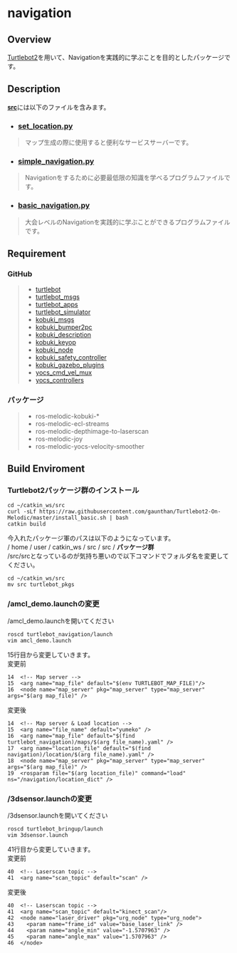 # navigation
## Overview
[Turtlebot2](https://www.turtlebot.com/turtlebot2/)を用いて、Navigationを実践的に学ぶことを目的としたパッケージです。

## Description
[**src**](./src)には以下のファイルを含みます。
- ### [set_location.py](./src/set_location.py)
> マップ生成の際に使用すると便利なサービスサーバーです。

- ### [simple_navigation.py](./src/simple_navigation.py)
> Navigationをするために必要最低限の知識を学べるプログラムファイルです。

- ### [basic_navigation.py](./src/basic_navigation.py)
> 大会レベルのNavigationを実践的に学ぶことができるプログラムファイルです。

## Requirement
### GitHub
>- [turtlebot](https://github.com/turtlebot/turtlebot)
>- [turtlebot_msgs](https://github.com/turtlebot/turtlebot_msgs)
>- [turtlebot_apps](https://github.com/turtlebot/turtlebot_apps)
>- [turtlebot_simulator](https://github.com/turtlebot/turtlebot_simulator)
>- [kobuki_msgs](https://github.com/yujinrobot/kobuki_msgs)
>- [kobuki_bumper2pc](https://github.com/yujinrobot/kobuki/tree/melodic/kobuki_bumper2pc)
>- [kobuki_description](https://github.com/yujinrobot/kobuki/tree/melodic/kobuki_description)
>- [kobuki_keyop](https://github.com/yujinrobot/kobuki/tree/melodic/kobuki_keyop)
>- [kobuki_node](https://github.com/yujinrobot/kobuki/tree/melodic/kobuki_node)
>- [kobuki_safety_controller](https://github.com/yujinrobot/kobuki/tree/melodic/kobuki_safety_controller)
>- [kobuki_gazebo_plugins](https://github.com/yujinrobot/kobuki_desktop/tree/melodic/kobuki_gazebo_plugins)
>- [yocs_cmd_vel_mux](https://github.com/yujinrobot/yujin_ocs/tree/devel/yocs_cmd_vel_mux)
>- [yocs_controllers](https://github.com/yujinrobot/yujin_ocs/tree/devel/yocs_controllers)
### パッケージ
>- ros-melodic-kobuki-*
>- ros-melodic-ecl-streams
>- ros-melodic-depthimage-to-laserscan
>- ros-melodic-joy
>- ros-melodic-yocs-velocity-smoother

## Build Enviroment

### Turtlebot2パッケージ群のインストール

```
cd ~/catkin_ws/src
curl -sLf https://raw.githubusercontent.com/gaunthan/Turtlebot2-On-Melodic/master/install_basic.sh | bash
catkin build
```

今入れたパッケージ軍のパスは以下のようになっています。 </br>
/ home / user / catkin_ws / src / src / **パッケージ群** </br>
/src/srcとなっているのが気持ち悪いので以下コマンドでフォルダ名を変更してください。

```
cd ~/catkin_ws/src
mv src turtlebot_pkgs
````

### /amcl_demo.launchの変更
/amcl_demo.launchを開いてください

```
roscd turtlebot_navigation/launch
vim amcl_demo.launch
```

15行目から変更していきます。 </br>
変更前

```
14  <!-- Map server -->
15  <arg name="map_file" default="$(env TURTLEBOT_MAP_FILE)"/>
16  <node name="map_server" pkg="map_server" type="map_server" args="$(arg map_file)" />
```

変更後

```
14  <!-- Map server & Load location -->
15  <arg name="file_name" default="yumeko" />
16  <arg name="map_file" default="$(find turtlebot_navigation)/maps/$(arg file_name).yaml" />
17  <arg name="location_file" default="$(find navigation)/location/$(arg file_name).yaml" />
18  <node name="map_server" pkg="map_server" type="map_server" args="$(arg map_file)" />
19  <rosparam file="$(arg location_file)" command="load" ns="/navigation/location_dict" />
```

### /3dsensor.launchの変更
/3dsensor.launchを開いてください

```
roscd turtlebot_bringup/launch
vim 3dsensor.launch
```

41行目から変更していきます。 </br>
変更前

```
40  <!-- Laserscan topic -->
41  <arg name="scan_topic" default="scan" />
```

変更後

```
40  <!-- Laserscan topic -->
41  <arg name="scan_topic" default="kinect_scan"/>
42  <node name="laser_driver" pkg="urg_node" type="urg_node">
43    <param name="frame_id" value="base_laser_link" />
44    <param name="angle_min" value="-1.5707963" />
45    <param name="angle_max" value="1.5707963" />
46  </node>
 ```
